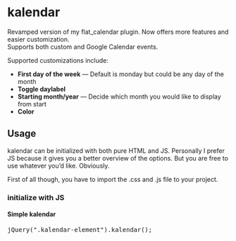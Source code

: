 kalendar
========

Revamped version of my flat_calendar plugin. Now offers more features and easier customization.  
Supports both custom and Google Calendar events. 

Supported customizations include:  
* __First day of the week__ — Default is monday but could be any day of the month
* __Toggle daylabel__
* __Starting month/year__ — Decide which month you would like to display from start
* __Color__

Usage
-------

kalendar can be initialized with both pure HTML and JS. Personally I prefer JS because it gives you a better overview of the options. But you are free to use whatever you’d like. Obviously.

First of all though, you have to import the .css and .js file to your project.

### initialize with JS

#### Simple kalendar

<pre>
jQuery(".kalendar-element").kalendar();	
</pre>




